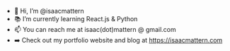 - 👋 Hi, I’m @isaacmattern
- 📚 I’m currently learning React.js & Python
- 📫 You can reach me at isaac(dot)mattern @ gmail.com
- ➡️ Check out my portfolio website and blog at https://isaacmattern.com
